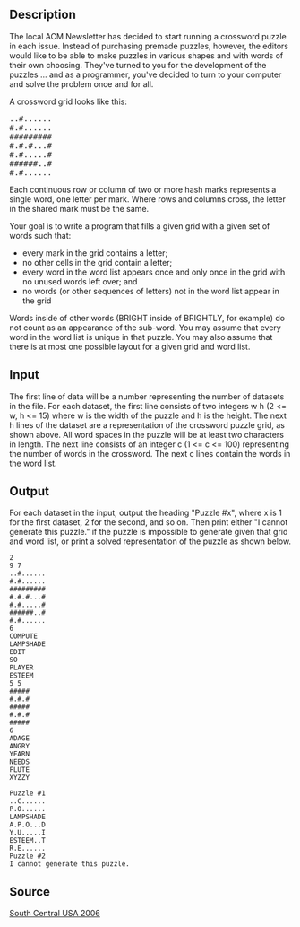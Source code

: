 <h2>Description</h2><p>The local ACM Newsletter has decided to start running a crossword puzzle in each issue. Instead of purchasing premade puzzles, however, the editors would like to be able to make puzzles in various shapes and with words of their own choosing. They've turned to you for the development of the puzzles ... and as a programmer, you've decided to turn to your computer and solve the problem once and for all. 
</p>
A crossword grid looks like this: <pre>..#......<br>#.#......<br>#########<br>#.#.#...#<br>#.#.....#<br>######..#<br>#.#......</pre><p>Each continuous row or column of two or more hash marks represents a single word, one letter per mark. Where rows and columns cross, the letter in the shared mark must be the same. 
</p>
Your goal is to write a program that fills a given grid with a given set of words such that: <ul><li>every mark in the grid contains a letter;</li><li>no other cells in the grid contain a letter;</li><li>every word in the word list appears once and only once in the grid with no unused words left over; and </li><li>no words (or other sequences of letters) not in the word list appear in the grid </li></ul><p>Words inside of other words (BRIGHT inside of BRIGHTLY, for example) do not count as an appearance of the sub-word. You may assume that every word in the word list is unique in that puzzle. You may also assume that there is at most one possible layout for a given grid and word list. </p><h2>Input</h2><p>The first line of data will be a number representing the number of datasets in the file. For each dataset, the first line consists of two integers w h (2 &lt;= w, h &lt;= 15) where w is the width of the puzzle and h is the height. The next h lines of the dataset are a representation of the crossword puzzle grid, as shown above. All word spaces in the puzzle will be at least two characters in length. The next line consists of an integer c (1 &lt;= c &lt;= 100) representing the number of words in the crossword. The next c lines contain the words in the word list. </p><h2>Output</h2><p>For each dataset in the input, output the heading "Puzzle #x", where x is 1 for the first dataset, 2 for the second, and so on. Then print either "I cannot generate this puzzle." if the puzzle is impossible to generate given that grid and word list, or print a solved representation of the puzzle as shown below.</p><pre><code class="language-input1">2
9 7
..#......
#.#......
#########
#.#.#...#
#.#.....#
######..#
#.#......
6
COMPUTE
LAMPSHADE
EDIT
SO
PLAYER
ESTEEM
5 5
#####
#.#.#
#####
#.#.#
#####
6
ADAGE
ANGRY
YEARN
NEEDS
FLUTE
XYZZY</code></pre><pre><code class="language-output1">Puzzle #1
..C......
P.O......
LAMPSHADE
A.P.O...D
Y.U.....I
ESTEEM..T
R.E......
Puzzle #2
I cannot generate this puzzle.</code></pre><h2>Source</h2><a href="searchproblem?field=source&amp;key=South+Central+USA+2006">South Central USA 2006</a>